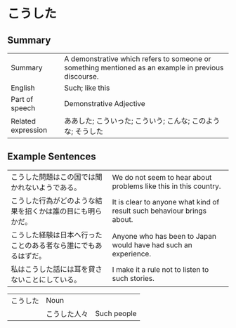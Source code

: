 # こうした

## Summary

<table><tr>   <td>Summary</td>   <td>A demonstrative which refers to someone or something mentioned as an example in previous discourse.</td></tr><tr>   <td>English</td>   <td>Such; like this</td></tr><tr>   <td>Part of speech</td>   <td>Demonstrative Adjective</td></tr><tr>   <td>Related expression</td>   <td>ああした; こういった; こういう; こんな; このような; そうした</td></tr></table>

## Example Sentences

<table><tr>   <td>こうした問題はこの国では聞かれないようである。</td>   <td>We do not seem to hear about problems like this in this country.</td></tr><tr>   <td>こうした行為がどのような結果を招くかは誰の目にも明らかだ。</td>   <td>It is clear to anyone what kind of result such behaviour brings about.</td></tr><tr>   <td>こうした経験は日本へ行ったことのある者なら誰にでもあるはずだ。</td>   <td>Anyone who has been to Japan would have had such an experience.</td></tr><tr>   <td>私はこうした話には耳を貸さないことにしている。</td>   <td>I make it a rule not to listen to such stories.</td></tr></table>

<table class="table"> <tbody><tr class="tr head"> <td class="td"><span class="concept">こうした</span> </td> <td class="td"><span>Noun</span></td> <td class="td"><span>&nbsp;</span></td> </tr> <tr class="tr"> <td class="td"><span>&nbsp;</span></td> <td class="td"><span class="concept">こうした</span><span>人々</span> </td> <td class="td"><span>Such people</span></td> </tr> </tbody></table>

